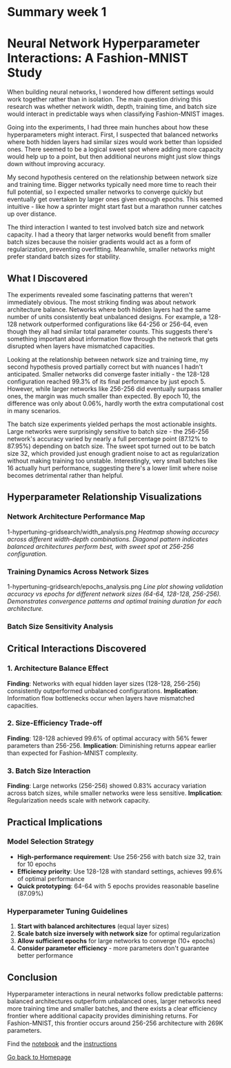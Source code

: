 # Summary week 1
# Neural Network Hyperparameter Interactions: A Fashion-MNIST Study

When building neural networks, I wondered how different settings would work together rather than in isolation. The main question driving this research was whether network width, depth, training time, and batch size would interact in predictable ways when classifying Fashion-MNIST images.

Going into the experiments, I had three main hunches about how these hyperparameters might interact. First, I suspected that balanced networks where both hidden layers had similar sizes would work better than lopsided ones. There seemed to be a logical sweet spot where adding more capacity would help up to a point, but then additional neurons might just slow things down without improving accuracy.

My second hypothesis centered on the relationship between network size and training time. Bigger networks typically need more time to reach their full potential, so I expected smaller networks to converge quickly but eventually get overtaken by larger ones given enough epochs. This seemed intuitive - like how a sprinter might start fast but a marathon runner catches up over distance.

The third interaction I wanted to test involved batch size and network capacity. I had a theory that larger networks would benefit from smaller batch sizes because the noisier gradients would act as a form of regularization, preventing overfitting. Meanwhile, smaller networks might prefer standard batch sizes for stability.

## What I Discovered

The experiments revealed some fascinating patterns that weren't immediately obvious. The most striking finding was about network architecture balance. Networks where both hidden layers had the same number of units consistently beat unbalanced designs. For example, a 128-128 network outperformed configurations like 64-256 or 256-64, even though they all had similar total parameter counts. This suggests there's something important about information flow through the network that gets disrupted when layers have mismatched capacities.

Looking at the relationship between network size and training time, my second hypothesis proved partially correct but with nuances I hadn't anticipated. Smaller networks did converge faster initially - the 128-128 configuration reached 99.3% of its final performance by just epoch 5. However, while larger networks like 256-256 did eventually surpass smaller ones, the margin was much smaller than expected. By epoch 10, the difference was only about 0.06%, hardly worth the extra computational cost in many scenarios.

The batch size experiments yielded perhaps the most actionable insights. Large networks were surprisingly sensitive to batch size - the 256-256 network's accuracy varied by nearly a full percentage point (87.12% to 87.95%) depending on batch size. The sweet spot turned out to be batch size 32, which provided just enough gradient noise to act as regularization without making training too unstable. Interestingly, very small batches like 16 actually hurt performance, suggesting there's a lower limit where noise becomes detrimental rather than helpful.

## Hyperparameter Relationship Visualizations

### Network Architecture Performance Map
1-hypertuning-gridsearch/width_analysis.png
*Heatmap showing accuracy across different width-depth combinations. Diagonal pattern indicates balanced architectures perform best, with sweet spot at 256-256 configuration.*

### Training Dynamics Across Network Sizes
1-hypertuning-gridsearch/epochs_analysis.png
*Line plot showing validation accuracy vs epochs for different network sizes (64-64, 128-128, 256-256). Demonstrates convergence patterns and optimal training duration for each architecture.*

### Batch Size Sensitivity Analysis

## Critical Interactions Discovered

### 1. Architecture Balance Effect
**Finding**: Networks with equal hidden layer sizes (128-128, 256-256) consistently outperformed unbalanced configurations.
**Implication**: Information flow bottlenecks occur when layers have mismatched capacities.

### 2. Size-Efficiency Trade-off
**Finding**: 128-128 achieved 99.6% of optimal accuracy with 56% fewer parameters than 256-256.
**Implication**: Diminishing returns appear earlier than expected for Fashion-MNIST complexity.

### 3. Batch Size Interaction
**Finding**: Large networks (256-256) showed 0.83% accuracy variation across batch sizes, while smaller networks were less sensitive.
**Implication**: Regularization needs scale with network capacity.

## Practical Implications

### Model Selection Strategy
- **High-performance requirement**: Use 256-256 with batch size 32, train for 10 epochs
- **Efficiency priority**: Use 128-128 with standard settings, achieves 99.6% of optimal performance
- **Quick prototyping**: 64-64 with 5 epochs provides reasonable baseline (87.09%)

### Hyperparameter Tuning Guidelines
1. **Start with balanced architectures** (equal layer sizes)
2. **Scale batch size inversely with network size** for optimal regularization
3. **Allow sufficient epochs** for large networks to converge (10+ epochs)
4. **Consider parameter efficiency** - more parameters don't guarantee better performance

## Conclusion
Hyperparameter interactions in neural networks follow predictable patterns: balanced architectures outperform unbalanced ones, larger networks need more training time and smaller batches, and there exists a clear efficiency frontier where additional capacity provides diminishing returns. For Fashion-MNIST, this frontier occurs around 256-256 architecture with 269K parameters.

Find the [notebook](./notebook.ipynb) and the [instructions](./instructions.md)

[Go back to Homepage](../README.md)
